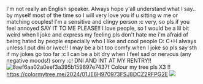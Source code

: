 I'm not really an English speaker. Always hope y'all understand what I say..
by myself most of the time so I will very love you if u sitting w me or matching couples! 
I'm a sensitive and clingy person :c very, so pls if you feel annoyed SAY IT TO ME PLEASE!!
I love people, so I would be a lil bit weird when I joke and express my feeling pls don't hate me i'm afraid of being hated by people especially who I like and cool people D:
C+H always unless I put dni or iwec!!
I may be a bit too comfy when I joke so pls say sth if my jokes go too far :c 
I can be a bit dry when I feel sad or nervous (any negative moods!) sorry :c! 
DNI AND INT AT MY RENTRY!! ![8aef6aa02a0eef3a395b159897e7437f](https://github.com/user-attachments/assets/68164b82-267c-419e-bfdf-cbb1b12c2329)
Colour my tree pls X3 !!
https://colormytree.me/2024/01JE6H970973FSJ8DCZ2RFPG2E
![](https://komarev.com/ghpvc/?username=miudacat&color=red)

